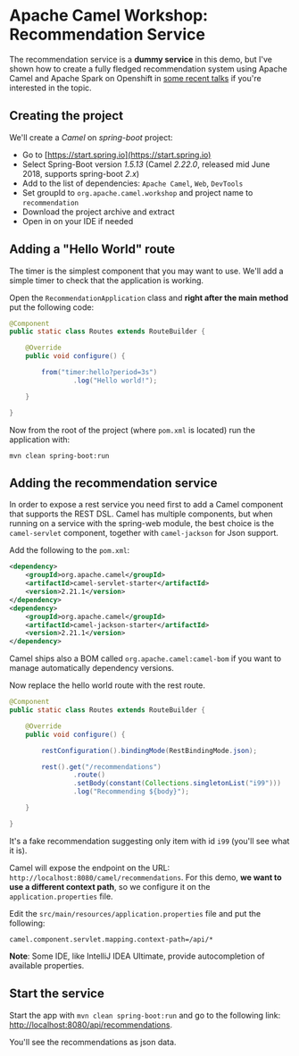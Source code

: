 # Apache Camel Workshop: Recommendation Service

The recommendation service is a **dummy service** in this demo, but I've shown how to create a fully
fledged recommendation system using Apache Camel and Apache Spark on Openshift in 
[some recent talks](https://www.nicolaferraro.me/2017/03/10/voxxed-bucharest-extending-devops-to-big-data-applications-with-kubernetes/)
if you're interested in the topic.

## Creating the project

We'll create a *Camel* on *spring-boot* project:

- Go to [https://start.spring.io](https://start.spring.io)
- Select Spring-Boot version *1.5.13* (Camel *2.22.0*, released mid June 2018, supports spring-boot *2.x*)
- Add to the list of dependencies: `Apache Camel`, `Web`, `DevTools`  
- Set groupId to `org.apache.camel.workshop` and project name to `recommendation`
- Download the project archive and extract
- Open in on your IDE if needed

## Adding a "Hello World" route

The timer is the simplest component that you may want to use.
We'll add a simple timer to check that the application is working.

Open the `RecommendationApplication` class and **right after the main method** put the following code:


```java
@Component
public static class Routes extends RouteBuilder {

    @Override
    public void configure() {

        from("timer:hello?period=3s")
                .log("Hello world!");

    }

}
```

Now from the root of the project (where `pom.xml` is located) run the application with:
 
```
mvn clean spring-boot:run
```

## Adding the recommendation service

In order to expose a rest service you need first to add a Camel component that
supports the REST DSL. Camel has multiple components, but when running on a service
with the spring-web module, the best choice is the `camel-servlet` component, together with `camel-jackson` for Json support.

Add the following to the `pom.xml`:

```xml
<dependency>
    <groupId>org.apache.camel</groupId>
    <artifactId>camel-servlet-starter</artifactId>
    <version>2.21.1</version>
</dependency>
<dependency>
    <groupId>org.apache.camel</groupId>
    <artifactId>camel-jackson-starter</artifactId>
    <version>2.21.1</version>
</dependency>
```

Camel ships also a BOM called `org.apache.camel:camel-bom` if you want to manage automatically dependency versions.

Now replace the hello world route with the rest route.

```java
@Component
public static class Routes extends RouteBuilder {

    @Override
    public void configure() {

        restConfiguration().bindingMode(RestBindingMode.json);

        rest().get("/recommendations")
                .route()
                .setBody(constant(Collections.singletonList("i99")))
                .log("Recommending ${body}");

    }

}
``` 

It's a fake recommendation suggesting only item with id `i99` (you'll see what it is).

Camel will expose the endpoint on the URL: `http://localhost:8080/camel/recommendations`.
For this demo, **we want to use a different context path**, so we configure it on the `application.properties` file.

Edit the `src/main/resources/application.properties` file and put the following:

```properties
camel.component.servlet.mapping.context-path=/api/*
``` 

**Note**: Some IDE, like IntelliJ IDEA Ultimate, provide autocompletion of available properties.

## Start the service

Start the app with `mvn clean spring-boot:run` and go to the following link: [http://localhost:8080/api/recommendations](http://localhost:8080/api/recommendations).

You'll see the recommendations as json data.